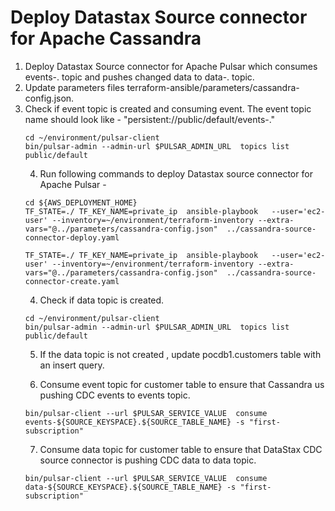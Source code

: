 # Deploy Datastax Source connector for Apache Cassandra
1. Deploy Datastax Source connector for Apache Pulsar which consumes events-<keyspace-name>.<table-name> topic and pushes changed data to data-<keyspace-name>.<table-name> topic.
2. Update parameters files terraform-ansible/parameters/cassandra-config.json. 
3. Check if event topic is created and consuming event. The event topic name should look like - "persistent://public/default/events-<keyspace>.<table>"

```
cd ~/environment/pulsar-client
bin/pulsar-admin --admin-url $PULSAR_ADMIN_URL  topics list public/default

```
4. Run following commands to deploy Datastax source connector for Apache Pulsar - 
```shell
cd ${AWS_DEPLOYMENT_HOME}
TF_STATE=./ TF_KEY_NAME=private_ip  ansible-playbook   --user='ec2-user' --inventory=~/environment/terraform-inventory --extra-vars="@../parameters/cassandra-config.json"  ../cassandra-source-connector-deploy.yaml

TF_STATE=./ TF_KEY_NAME=private_ip  ansible-playbook   --user='ec2-user' --inventory=~/environment/terraform-inventory --extra-vars="@../parameters/cassandra-config.json"  ../cassandra-source-connector-create.yaml

```
4. Check if data topic is created. 
```
cd ~/environment/pulsar-client
bin/pulsar-admin --admin-url $PULSAR_ADMIN_URL  topics list public/default

```
5. If the data topic is not created , update pocdb1.customers table with an insert query.
   
6. Consume event topic for customer table to ensure that Cassandra us pushing CDC events to events topic.  
```
bin/pulsar-client --url $PULSAR_SERVICE_VALUE  consume events-${SOURCE_KEYSPACE}.${SOURCE_TABLE_NAME} -s "first-subscription" 

```
7. Consume data topic for customer table to ensure that DataStax CDC source connector is pushing CDC data to data topic.
```
bin/pulsar-client --url $PULSAR_SERVICE_VALUE  consume data-${SOURCE_KEYSPACE}.${SOURCE_TABLE_NAME} -s "first-subscription" 

```